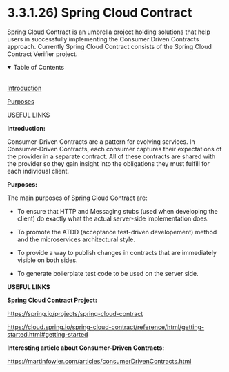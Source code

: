 # 3.3.1.26) Spring Cloud Contract

Spring Cloud Contract is an umbrella project holding solutions that help users in successfully implementing the Consumer Driven Contracts approach. Currently Spring Cloud Contract consists of the Spring Cloud Contract Verifier project.

<details open>
<summary>Table of Contents</summary>
<br>

[Introduction](#h1)

[Purposes](#h2)

[USEFUL LINKS](#hx)

</details>

<a name="h1"/>

**Introduction:**

Consumer-Driven Contracts are a pattern for evolving services. In Consumer-Driven Contracts, each consumer captures their expectations of the provider in a separate contract. All of these contracts are shared with the provider so they gain insight into the obligations they must fulfill for each individual client.

<a name="h2"/>

**Purposes:**

The main purposes of Spring Cloud Contract are:

* To ensure that HTTP and Messaging stubs (used when developing the client) do exactly what the actual server-side implementation does.

* To promote the ATDD (acceptance test-driven developement) method and the microservices architectural style.

* To provide a way to publish changes in contracts that are immediately visible on both sides.

* To generate boilerplate test code to be used on the server side.

<a name="hx"/>

**USEFUL LINKS**

**Spring Cloud Contract Project:**

https://spring.io/projects/spring-cloud-contract

https://cloud.spring.io/spring-cloud-contract/reference/html/getting-started.html#getting-started

**Interesting article about Consumer-Driven Contracts:**

https://martinfowler.com/articles/consumerDrivenContracts.html
